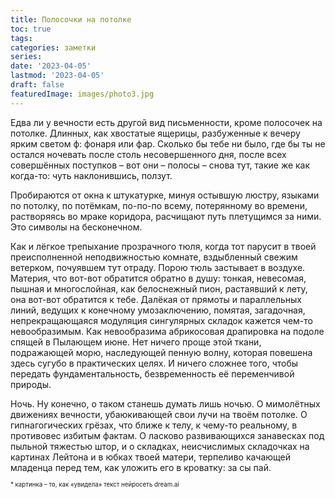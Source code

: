 ```yaml
---
title: Полосочки на потолке
toc: true
tags:
categories: заметки
series:
date: '2023-04-05'
lastmod: '2023-04-05'
draft: false
featuredImage: images/photo3.jpg
---
```


Едва ли у вечности есть другой вид письменности, кроме полосочек на потолке.  Длинных, как хвостатые ящерицы, разбуженные к вечеру ярким светом ф: фонаря или фар. Сколько бы тебе ни было, где бы ты не остался ночевать после столь несовершенного дня, после всех совершённых поступков – вот они – полосы – снова тут, такие же как когда-то: чуть наклонившись, ползут. 

<!--more-->

Пробираются от окна к штукатурке, минуя остывшую люстру, языками по потолку, по потёмкам, по-по-по всему, потерянному во времени, растворяясь во мраке коридора, расчищают путь плетущимся за ними. Это символы на бесконечном.

Как и лёгкое трепыхание прозрачного тюля, когда тот парусит в твоей преисполненной неподвижностью комнате, вздыбленный свежим ветерком, почуявшем тут отраду. Порою тюль застывает в воздухе. Материя, что вот-вот обратится обратно в душу: тонкая, невесомая, пышная и многослойная, как белоснежный пион, растаявший к лету, она вот-вот обратится к тебе. Далёкая от прямоты и параллельных линий, ведущих к конечному умозаключению, помятая, загадочная, непрекращающаяся модуляция сингулярных складок кажется чем-то невообразимым. Как невообразима абрикосовая драпировка на подоле спящей в Пылающем июне. Нет ничего проще этой ткани, подражающей морю, наследующей пенную волну, которая повешена здесь сугубо в практических целях. И ничего сложнее того, чтобы передать фундаментальность, безвременность её переменчивой природы.

Ночь. Ну конечно, о таком станешь думать лишь ночью. О мимолётных движениях вечности, убаюкивающей свои лучи на твоём потолке. О гипнагогических грёзах, что ближе к телу, к чему-то реальному, в противовес избитым фактам. О ласково развивающихся занавесках под пыльной тяжестью штор, и о складках, неисчислимых складочках на картинах Лейтона и в юбках твоей матери, терпеливо качающей младенца перед тем, как уложить его в кроватку: за сы пай.

<sup><sub>* картинка – то, как  «увидела» текст нейросеть dream.ai</sub></sup>
